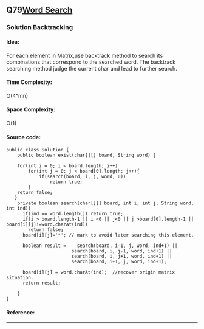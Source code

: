 ## Q79[Word Search](https://leetcode.com/problems/word-search/) 

### Solution Backtracking
#### Idea:
For each element in Matrix,use backtrack method to search its combinations that correspond to the searched word.
The backtrack searching method judge the current char and lead to further search.
#### Time Complexity:
O(4^mn)
#### Space Complexity:
O(1)
#### Source code:
```
public class Solution {
    public boolean exist(char[][] board, String word) {
        
    for(int i = 0; i < board.length; i++)
        for(int j = 0; j < board[0].length; j++){
            if(search(board, i, j, word, 0))
                return true;
        }
    return false;
   }
    private boolean search(char[][] board, int i, int j, String word, int ind){
      if(ind == word.length()) return true;
      if(i > board.length-1 || i <0 || j<0 || j >board[0].length-1 || board[i][j]!=word.charAt(ind))
        return false;
      board[i][j]='*'; // mark to avoid later searching this element.
    
      boolean result =    search(board, i-1, j, word, ind+1) ||
                        search(board, i, j-1, word, ind+1) ||
                        search(board, i, j+1, word, ind+1) ||
                        search(board, i+1, j, word, ind+1);
                        
      board[i][j] = word.charAt(ind);  //recover origin matrix situation.
      return result;
        
    }
}
```
#### Reference:

---

